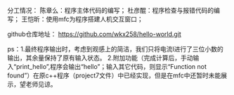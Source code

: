 分工情况：
陈章么：程序主体代码的编写；
杜彦醌：程序检查与报错代码的编写；
王恺昕：使用mfc为程序搭建人机交互窗口；

github仓库地址：
https://github.com/wkx258/hello-world.git

ps：1.最终程序输出时，考虑到观感上的简洁，我们只将电流I进行了三位小数的输出，其余量保持了原有输入状态。
    2.附加功能（完成计算后，手动输入“print_hello”,程序会输出“hello”；输入其它代码，则显示“Function not found”）在原c++程序（project7文件）中已经实现，但是在mfc中还暂时未能展示，望老师见谅。
